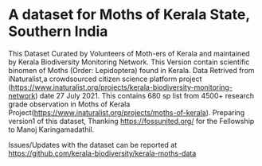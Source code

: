 # A dataset for Moths of Kerala State, Southern India
This Dataset Curated by Volunteers of Moth-ers of Kerala and maintained by Kerala Biodiversity Monitoring Network.
This Version contain scientific binomen of Moths (Order: Lepidoptera) found in Kerala. Data Retrived from iNaturalist,a crowdsourced citizen science platform project (https://www.inaturalist.org/projects/kerala-biodiversity-monitoring-network) date 27 July 2021. This contains 680 sp list from 4500+ research grade observation in Moths of Kerala Project(https://www.inaturalist.org/projects/moths-of-kerala). Preparing version1  of this dataset, Thanking https://fossunited.org/ for the Fellowship to Manoj Karingamadathil.

Issues/Updates with the dataset can be reported at https://github.com/kerala-biodiversity/kerala-moths-data
